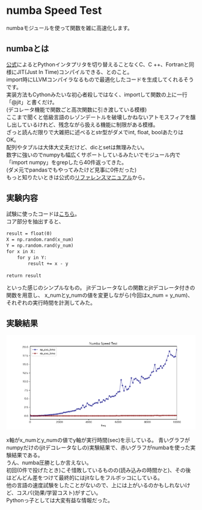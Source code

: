 # numba Speed Test  
numbaモジュールを使って関数を雑に高速化します。  
## numbaとは  
[公式](https://numba.pydata.org/)によるとPythonインタプリタを切り替えることなくC、C ++、Fortranと同様にJIT(Just In Time)コンパイルできる、とのこと。  
import時にLLVMコンパイラなるもので最適化したコードを生成してくれるそうです。  
実装方法もCythonみたいな初心者殺しではなく、importして関数の上に一行「@jit」と書くだけ。  
(デコレータ機能で関数ごと高次関数に引き渡している模様)  
ここまで聞くと低級言語のレゾンデートルを破壊しかねないアトモスフィアを醸し出しているけれど、残念ながら扱える機能に制限がある模様。  
ざっと読んだ限りで大雑把に述べるとstr型がダメでint, float, boolあたりはOK。  
配列やタプルは大体大丈夫だけど、dicとsetは無理みたい。  
数字に強いのでnumpyも幅広くサポートしているみたいでモジュール内で「import numpy」をgrepしたら40件返ってきた。  
(ダメ元でpandasでもやってみたけど見事に0件だった)  
もっと知りたいときは公式の[リファレンスマニュアル](http://numba.pydata.org/numba-doc/0.37.0/reference/index.html)から。

## 実験内容
試験に使ったコードは[こちら](https://github.com/tomboy-jp/numba_speed_test/blob/master/numba_test.py)。  
コア部分を抽出すると、  
```
result = float(0)
X = np.random.rand(x_num)
Y = np.random.rand(y_num)
for x in X:
    for y in Y:
        result += x - y

return result
```
といった感じのシンプルなもの。
jitデコレータなしの関数とjitデコレータ付きの関数を用意し、
x_numとy_numの値を変更しながら(今回はx_num = y_num)、それぞれの実行時間を計測してみた。  

## 実験結果

![実行結果](https://raw.githubusercontent.com/tomboy-jp/numba_speed_test/master/result/result.png "実行結果")

x軸がx_numとy_numの値でy軸が実行時間(sec)を示している。
青いグラフがnumpyだけの(jitデコレータなしの)実験結果で、赤いグラフがnumbaを使った実験結果である。  
うん、numba圧勝としか言えない。  
初回(0件で投げたとき)こそ惜敗しているものの(読み込みの時間かと)、その後はどんどん差をつけて最終的にはjitなしをフルボッコにしている。  
他の言語の速度試験をしたことがないので、上には上がいるのかもしれないけど、コスパ(効果/学習コスト)がすごい。  
Pythonっ子としては大変有益な情報だった。  
